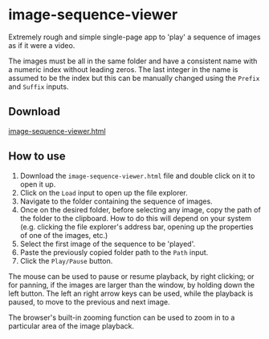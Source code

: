 # image-sequence-viewer
Extremely rough and simple single-page app to 'play' a sequence of images as if it were a video.

The images must be all in the same folder and have a consistent name with a numeric index without leading zeros. The last integer in the name is assumed to be the index but this can be manually changed using the `Prefix` and `Suffix` inputs.

## Download

[image-sequence-viewer.html](https://github.com/JaumeRibas/image-sequence-viewer/releases/download/v1.1.4/image-sequence-viewer.html)

## How to use

1. Download the `image-sequence-viewer.html` file and double click on it to open it up.
2. Click on the `Load` input to open up the file explorer.
3. Navigate to the folder containing the sequence of images.
4. Once on the desired folder, before selecting any image, copy the path of the folder to the clipboard. How to do this will depend on your system (e.g. clicking the file explorer's address bar, opening up the properties of one of the images, etc.)
5. Select the first image of the sequence to be 'played'.
6. Paste the previously copied folder path to the `Path` input.
7. Click the `Play/Pause` button.

The mouse can be used to pause or resume playback, by right clicking; or for panning, if the images are larger than the window, by holding down the left button.
The left an right arrow keys can be used, while the playback is paused, to move to the previous and next image.

The browser's built-in zooming function can be used to zoom in to a particular area of the image playback.
